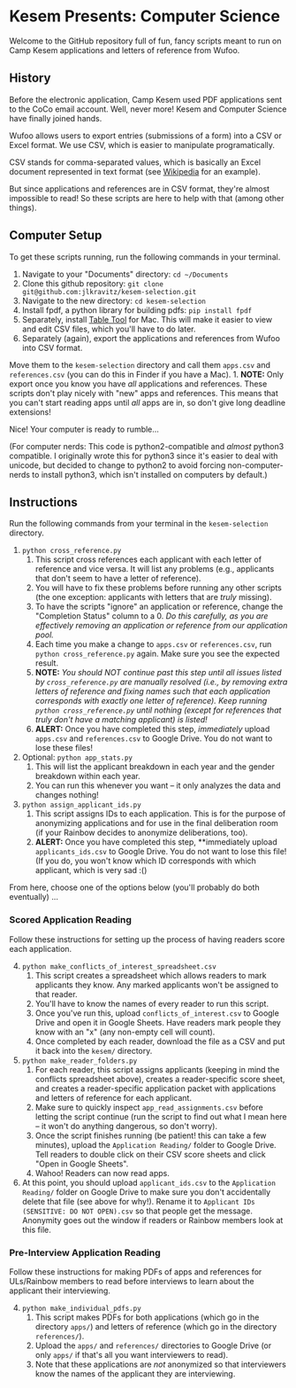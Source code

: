# Kesem Presents: Computer Science

Welcome to the GitHub repository full of fun, fancy scripts meant to
run on Camp Kesem applications and letters of reference from Wufoo.

## History

Before the electronic application, Camp Kesem used PDF applications sent
to the CoCo email account. Well, never more! Kesem and Computer Science
have finally joined hands.

Wufoo allows users to export entries (submissions of a form) into a CSV
or Excel format. We use CSV, which is easier to manipulate programatically.

CSV stands for comma-separated values, which is basically an Excel document
represented in text format (see
[Wikipedia](https://en.wikipedia.org/wiki/Comma-separated_values#Example)
for an example).

But since applications and references are in CSV format, they're almost impossible
to read! So these scripts are here to help with that (among other things).

## Computer Setup

To get these scripts running, run the following commands in your terminal.

1. Navigate to your "Documents" directory: `cd ~/Documents`
2. Clone this github repository: `git clone git@github.com:jlkravitz/kesem-selection.git`
3. Navigate to the new directory: `cd kesem-selection`
4. Install fpdf, a python library for building pdfs: `pip install fpdf`
5. Separately, install [Table Tool](https://itunes.apple.com/us/app/table-tool/id1122008420) for Mac.
This will make it easier to view and edit CSV files, which you'll have to do later.
6. Separately (again), export the applications and references from Wufoo into CSV format.

Move them to the `kesem-selection` directory and call them `apps.csv` and `references.csv` (you can do
this in Finder if you have a Mac).
    1. **NOTE:** Only export once you know you have *all* applications and references. These scripts
    don't play nicely with "new" apps and references. This means that you can't start reading apps until
    *all* apps are in, so don't give long deadline extensions!

Nice! Your computer is ready to rumble...

(For computer nerds: This code is python2-compatible and *almost* python3 compatible.
I originally wrote this for python3 since it's easier to deal with unicode, but decided
to change to python2 to avoid forcing non-computer-nerds to install python3, which isn't
installed on computers by default.)

## Instructions

Run the following commands from your terminal in the `kesem-selection` directory.

1. `python cross_reference.py`
    1. This script cross references each applicant with each letter of reference and vice
    versa. It will list any problems (e.g., applicants that don't seem to have a letter of reference).
    2. You will have to fix these problems before running any other scripts (the one exception: applicants
    with letters that are *truly* missing).
    3. To have the scripts "ignore" an application or reference, change the "Completion Status" column to a 0.
    *Do this carefully, as you are effectively removing an application or reference from our application pool.*
    4. Each time you make a change to `apps.csv` or `references.csv`, run `python cross_reference.py` again.
    Make sure you see the expected result.
    4. **NOTE:** *You should NOT continue past this step until all issues listed by `cross_reference.py`
    are manually resolved (i.e., by removing extra letters of reference and fixing names such that
    each application corresponds with exactly one letter of reference). Keep running `python cross_reference.py`
    until nothing (except for references that truly don't have a matching applicant) is listed!*
    5. **ALERT:** Once you have completed this step, *immediately* upload `apps.csv` and `references.csv`
    to Google Drive. You do not want to lose these files!
2. Optional: `python app_stats.py`
    1. This will list the applicant breakdown in each year and the gender breakdown within each year.
    2. You can run this whenever you want – it only analyzes the data and changes nothing!
3. `python assign_applicant_ids.py`
    1. This script assigns IDs to each application. This is for the purpose of anonymizing applications
    and for use in the final deliberation room (if your Rainbow decides to anonymize deliberations, too).
    2. **ALERT:** Once you have completed this step, **immediately upload `applicants_ids.csv` to Google
    Drive. You do not want to lose this file! (If you do, you won't know which ID corresponds with which
    applicant, which is very sad :()
    
From here, choose one of the options below (you'll probably do both eventually) ...

### Scored Application Reading

Follow these instructions for setting up the process of having readers score each application.

4. `python make_conflicts_of_interest_spreadsheet.csv`
    1. This script creates a spreadsheet which allows readers to mark applicants they know. Any marked applicants
    won't be assigned to that reader.
    2. You'll have to know the names of every reader to run this script.
    3. Once you've run this, upload `conflicts_of_interest.csv` to Google Drive and open it in Google Sheets. Have
    readers mark people they know with an "x" (any non-empty cell will count).
    4. Once completed by each reader, download the file as a CSV and put it back into the `kesem/` directory.
5. `python make_reader_folders.py`
    1. For each reader, this script assigns applicants (keeping in mind the conflicts spreadsheet above),
    creates a reader-specific score sheet, and creates a reader-specific application packet with applications
    and letters of reference for each applicant.
    2. Make sure to quickly inspect `app_read_assignments.csv` before letting the script continue
    (run the script to find out what I mean here – it won't do anything dangerous, so don't worry).
    2. Once the script finishes running (be patient! this can take a few minutes), upload the
    `Application Reading/` folder to Google Drive. Tell readers to double click on their CSV score
    sheets and click "Open in Google Sheets".
    3. Wahoo! Readers can now read apps. 
6. At this point, you should upload `applicant_ids.csv` to the `Application Reading/` folder on
Google Drive to make sure you don't accidentally delete that file (see above for why!). Rename
it to `Applicant IDs (SENSITIVE: DO NOT OPEN).csv` so that people get the message. Anonymity goes
out the window if readers or Rainbow members look at this file.

### Pre-Interview Application Reading

Follow these instructions for making PDFs of apps and references for ULs/Rainbow members to read before interviews
to learn about the applicant their interviewing.

4. `python make_individual_pdfs.py`
    1. This script makes PDFs for both applications (which go in the directory `apps/`) and letters of
    reference (which go in the directory `references/`).
    2. Upload the `apps/` and `references/` directories to Google Drive (or only `apps/` if that's all
    you want interviewers to read).
    3. Note that these applications are *not* anonymized so that interviewers know the names of the applicant
    they are interviewing.
